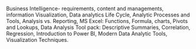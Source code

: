 Business Intelligence- requirements, content and managements, information Visualization, Data analytics Life Cycle, Analytic Processes and Tools, Analysis vs. Reporting, MS Excel: Functions, Formula, charts, Pivots and Lookups, Data Analysis Tool pack: Descriptive Summaries, Correlation, Regression, Introduction to Power BI, Modern Data Analytic Tools, Visualization Techniques. 
